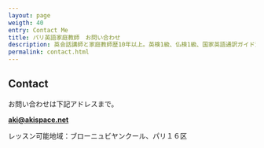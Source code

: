 ```yaml
---
layout: page
weigth: 40
entry: Contact Me
title: パリ英語家庭教師　お問い合わせ
description: 英会話講師と家庭教師歴10年以上。英検1級、仏検1級、国家英語通訳ガイド資格など保持。各生徒さんのレベルに合わせて丁寧に英語を教えます。
permalink: contact.html
---
```


## Contact

お問い合わせは下記アドレスまで。

**[aki@akispace.net](mailto:aki@akispace.net)**

レッスン可能地域：ブローニュビヤンクール、パリ１６区
